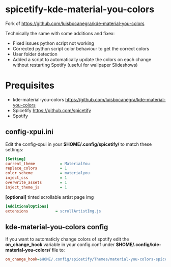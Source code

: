 # spicetify-kde-material-you-colors

Fork of https://github.com/luisbocanegra/kde-material-you-colors

Technically the same with some additions and fixex:

- Fixed issues python script not working
- Corrected python script color behaviour to get the correct colors 
- User folder detection
- Added a script to automatically update the colors on each change without restarting Spotify (useful for wallpaper Slideshows)


# Prequisites
- kde-material-you-colors https://github.com/luisbocanegra/kde-material-you-colors
- Spicetify https://github.com/spicetify
- Spotify


## config-xpui.ini

Edit the config-xpui in your **$HOME/.config/spicetify/** to match these settings:

```ini
[Setting]
current_theme           = MaterialYou
replace_colors          = 1
color_scheme            = materialyou
inject_css              = 1
overwrite_assets        = 1
inject_theme_js         = 1
```

**[optional]** tinted scrollable artist page img

```ini
[AdditionalOptions]
extensions            = scrollArtistImg.js
```


## kde-material-you-colors config

If you want to automaticly change colors of spotify edit 
the **on_change_hook** variable in your config.conf under **$HOME/.config/kde-material-you-colors/** file to:
```ini
on_change_hook=$HOME/.config/spicetify/Themes/material-you-colors-spicetify-hook.sh
```

